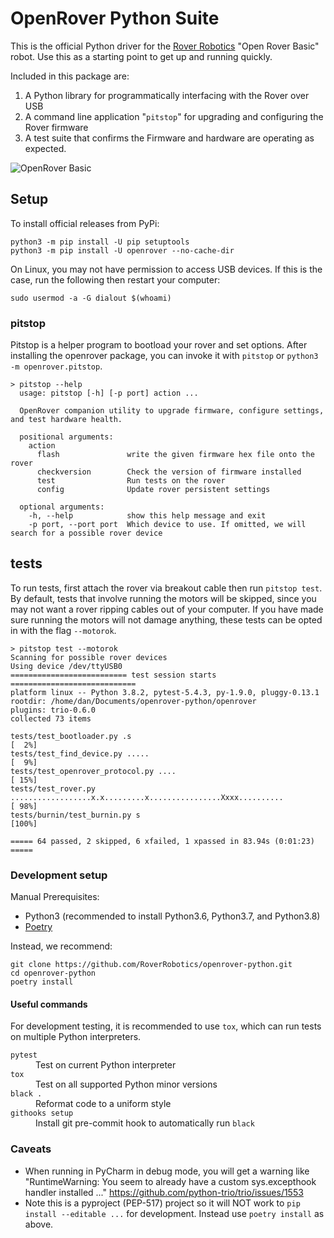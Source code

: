 # OpenRover Python Suite

This is the official Python driver for the [Rover Robotics](https://roverrobotics.com/) "Open Rover Basic" robot. Use this as a starting point to get up and running quickly.

Included in this package are:

1. A Python library for programmatically interfacing with the Rover over USB
2. A command line application "`pitstop`" for upgrading and configuring the Rover firmware
3. A test suite that confirms the Firmware and hardware are operating as expected.

![OpenRover Basic](https://docs.roverrobotics.com/1-manuals/0-cover-photos/1-open-rover-basic-getting-started-vga.jpg)

## Setup

To install official releases from PyPi:

```shell script
python3 -m pip install -U pip setuptools
python3 -m pip install -U openrover --no-cache-dir
```

On Linux, you may not have permission to access USB devices. If this is the case, run the following then restart your computer:

```shell script
sudo usermod -a -G dialout $(whoami)
```

### pitstop

Pitstop is a helper program to bootload your rover and set options. After installing the openrover package, you can invoke it with `pitstop` or `python3 -m openrover.pitstop`.

```text
> pitstop --help
  usage: pitstop [-h] [-p port] action ...
  
  OpenRover companion utility to upgrade firmware, configure settings, and test hardware health.
  
  positional arguments:
    action
      flash               write the given firmware hex file onto the rover
      checkversion        Check the version of firmware installed
      test                Run tests on the rover
      config              Update rover persistent settings
  
  optional arguments:
    -h, --help            show this help message and exit
    -p port, --port port  Which device to use. If omitted, we will search for a possible rover device
```

## tests

To run tests, first attach the rover via breakout cable then run `pitstop test`.
By default, tests that involve running the motors will be skipped, since you may not want a rover ripping cables out of your computer. If you have made sure running the motors will not damage anything, these tests can be opted in with the flag `--motorok`.

```text
> pitstop test --motorok
Scanning for possible rover devices
Using device /dev/ttyUSB0
========================== test session starts ============================
platform linux -- Python 3.8.2, pytest-5.4.3, py-1.9.0, pluggy-0.13.1
rootdir: /home/dan/Documents/openrover-python/openrover
plugins: trio-0.6.0
collected 73 items                                                                                                                                                                                           

tests/test_bootloader.py .s                                                                                                                                                                            [  2%]
tests/test_find_device.py .....                                                                                                                                                                        [  9%]
tests/test_openrover_protocol.py ....                                                                                                                                                                  [ 15%]
tests/test_rover.py ..................x.x.........x................Xxxx..........                                                                                                                      [ 98%]
tests/burnin/test_burnin.py s                                                                                                                                                                          [100%]

===== 64 passed, 2 skipped, 6 xfailed, 1 xpassed in 83.94s (0:01:23) =====
```


### Development setup

Manual Prerequisites:

* Python3 (recommended to install Python3.6, Python3.7, and Python3.8)
* [Poetry](https://python-poetry.org/docs/#installation) 

Instead, we recommend:

```
git clone https://github.com/RoverRobotics/openrover-python.git
cd openrover-python
poetry install
```

#### Useful commands

For development testing, it is recommended to use `tox`, which can run tests on multiple Python interpreters.

<dl>
    <dt><code>pytest</code></dt>
    <dd>Test on current Python interpreter</dd>
    <dt><code>tox</code></dt>
    <dd>Test on all supported Python minor versions</dd>
    <dt><code>black .</code></dt>
    <dd>Reformat code to a uniform style</dd>
    <dt><code>githooks setup</code></dt>
    <dd>Install git pre-commit hook to automatically run <code>black</code></dd>
</dl>

### Caveats

* When running in PyCharm in debug mode, you will get a warning like "RuntimeWarning: You seem to already have a custom sys.excepthook handler installed ..." https://github.com/python-trio/trio/issues/1553
* Note this is a pyproject (PEP-517) project so it will NOT work to `pip install --editable ...` for development. Instead use `poetry install` as above.

